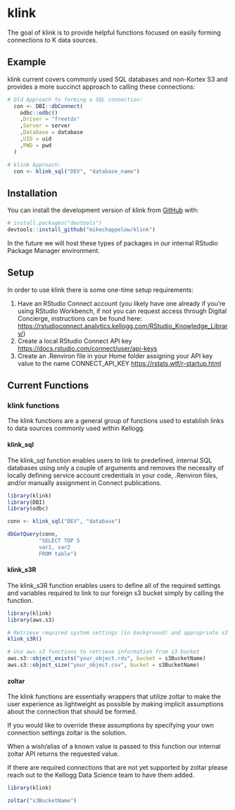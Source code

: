 
<!-- README.md is generated from README.Rmd. Please edit that file -->

# klink

<!-- badges: start -->
<!-- badges: end -->

The goal of klink is to provide helpful functions focused on easily
forming connections to K data sources.

## Example

klink current covers commonly used SQL databases and non-Kortex S3 and
provides a more succinct approach to calling these connections:

``` r
# Old Approach to forming a SQL connection:
  con <- DBI::dbConnect(
    odbc::odbc()
    ,Driver = "freetds"
    ,Server = server
    ,Database = database
    ,UID = uid
    ,PWD = pwd
  )

# klink Approach:
  con <- klink_sql("DEV", "database_name")
```

## Installation

You can install the development version of klink from
[GitHub](https://github.com/) with:

``` r
# install.packages("devtools")
devtools::install_github("mikechappelow/klink")
```

In the future we will host these types of packages in our internal
RStudio Package Manager environment.

## Setup

In order to use klink there is some one-time setup requirements:

1.  Have an RStudio Connect account (you likely have one already if
    you’re using RStudio Workbench, if not you can request access
    through Digital Concierge, instructions can be found here:
    <https://rstudioconnect.analytics.kellogg.com/RStudio_Knowledge_Library/>)
2.  Create a local RStudio Connect API key
    <https://docs.rstudio.com/connect/user/api-keys>
3.  Create an .Renviron file in your Home folder assigning your API key
    value to the name CONNECT_API_KEY
    <https://rstats.wtf/r-startup.html>

## Current Functions

### klink functions

The klink functions are a general group of functions used to establish
links to data sources commonly used within Kellogg.

#### klink_sql

The klink_sql function enables users to link to predefined, internal SQL
databases using only a couple of arguments and removes the necessity of
locally defining service account credentials in your code, .Renviron
files, and/or manually assignment in Connect publications.

``` r
library(klink)
library(DBI)
library(odbc)

conn <- klink_sql("DEV", "database")

dbGetQuery(conn,
          "SELECT TOP 5
          var1, var2
          FROM table")
```

#### klink_s3R

The klink_s3R function enables users to define all of the required
settings and variables required to link to our foreign s3 bucket simply
by calling the function.

``` r
library(klink)
library(aws.s3)

# Retrieve required system settings (in background) and appropriate s3 bucket name
klink_s3R()

# Use aws.s3 functions to retrieve information from s3 bucket
aws.s3::object_exists("your_object.rds", bucket = s3BucketName)
aws.s3::object_size("your_object.csv", bucket = s3BucketName)
```

#### zoltar

The klink functions are essentially wrappers that utilize zoltar to make
the user experience as lightweight as possible by making implicit
assumptions about the connection that should be formed.

If you would like to override these assumptions by specifying your own
connection settings zoltar is the solution.

When a wish/alias of a known value is passed to this function our
internal zoltar API returns the requested value.

If there are required connections that are not yet supported by zoltar
please reach out to the Kellogg Data Science team to have them added.

``` r
library(klink)

zoltar("s3BucketName")
```
